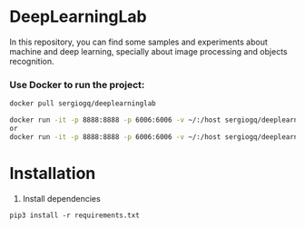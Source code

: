 # DeepLearningLab
In this repository, you can find some samples and experiments about machine and deep learning, specially about image processing and objects recognition.

### Use Docker to run the project:
```sh
docker pull sergiogq/deeplearninglab
```
```sh
docker run -it -p 8888:8888 -p 6006:6006 -v ~/:/host sergiogq/deeplearninglab jupyter notebook --allow-root /host
or
docker run -it -p 8888:8888 -p 6006:6006 -v ~/:/host sergiogq/deeplearninglab
```

# Installation
1) Install dependencies

```
pip3 install -r requirements.txt
```
